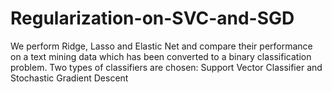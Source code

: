 # Regularization-on-SVC-and-SGD
We perform Ridge, Lasso and Elastic Net and compare their performance on a text mining data which has been converted to a binary classification problem. Two types of classifiers are chosen: Support Vector Classifier and Stochastic Gradient Descent
